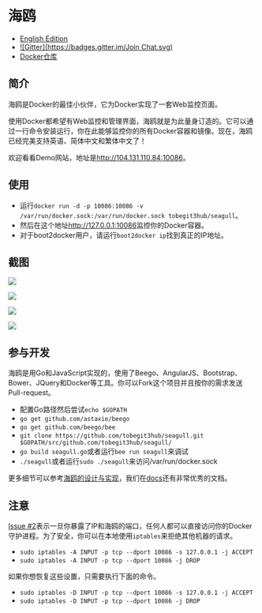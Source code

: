 
# 海鸥

* [English Edition](readme.md)
* [![Gitter](https://badges.gitter.im/Join Chat.svg)](https://gitter.im/tobegit3hub/seagull?utm_source=badge&utm_medium=badge&utm_campaign=pr-badge&utm_content=badge)
* [Docker仓库](https://registry.hub.docker.com/u/tobegit3hub/seagull/)

## 简介

海鸥是Docker的最佳小伙伴，它为Docker实现了一套Web监控页面。

使用Docker都希望有Web监控和管理界面，海鸥就是为此量身订造的。它可以通过一行命令安装运行，你在此能够监控你的所有Docker容器和镜像。现在，海鸥已经完美支持英语、简体中文和繁体中文了！

欢迎看看Demo网站，地址是<http://104.131.110.84:10086>。

## 使用

* 运行`docker run -d -p 10086:10086 -v /var/run/docker.sock:/var/run/docker.sock tobegit3hub/seagull`。
* 然后在这个地址<http://127.0.0.1:10086>监控你的Docker容器。
* 对于boot2docker用户，请运行`boot2docker ip`找到真正的IP地址。

## 截图

![](https://raw.github.com/tobegit3hub/seagull/master/screenshot.png)

![](https://raw.github.com/tobegit3hub/seagull/master/static/img/containers-page.png)

![](https://raw.github.com/tobegit3hub/seagull/master/static/img/images-page.png)

![](https://raw.github.com/tobegit3hub/seagull/master/static/img/configuration-page.png)

## 参与开发

海鸥是用Go和JavaScript实现的，使用了Beego、AngularJS、Bootstrap、Bower、JQuery和Docker等工具。你可以Fork这个项目并且按你的需求发送Pull-request。

* 配置Go路径然后尝试`echo $GOPATH`
* `go get github.com/astaxie/beego`
* `go get github.com/beego/bee`
* `git clone https://github.com/tobegit3hub/seagull.git $GOPATH/src/github.com/tobegit3hub/seagull/`
* `go build seagull.go`或者运行`bee run seagull`来调试
* `./seagull`或者运行`sudo ./seagull`来访问/var/run/docker.sock

更多细节可以参考[海鸥的设计与实现](docs/2014-10-14-seagull-design-and-implement-zh.md)，我们在[docs](https://github.com/tobegit3hub/seagull/tree/master/docs)还有非常优秀的文档。

## 注意

[Issue #2](https://github.com/tobegit3hub/seagull/issues/2)表示一旦你暴露了IP和海鸥的端口，任何人都可以直接访问你的Docker守护进程。为了安全，你可以在本地使用`iptables`来拒绝其他机器的请求。

* `sudo iptables -A INPUT -p tcp --dport 10086 -s 127.0.0.1 -j ACCEPT`
* `sudo iptables -A INPUT -p tcp --dport 10086 -j DROP`

如果你想恢复这些设置，只需要执行下面的命令。

* `sudo iptables -D INPUT -p tcp --dport 10086 -s 127.0.0.1 -j ACCEPT`
* `sudo iptables -D INPUT -p tcp --dport 10086 -j DROP`
